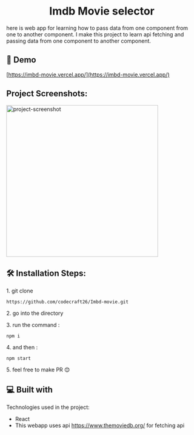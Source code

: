 <h1 align="center" id="title">Imdb Movie selector</h1>

<p id="description">here is web app for learning how to pass data from one component from one to another component. I make this project to learn api fetching and passing data from one component to another component.</p>

<h2>🚀 Demo</h2>

[https://imbd-movie.vercel.app/](https://imbd-movie.vercel.app/)

<h2>Project Screenshots:</h2>

<img src="" alt="project-screenshot" width="400" height="400/">

<h2>🛠️ Installation Steps:</h2>

<p>1. git clone</p>

```
https://github.com/codecraft26/Imbd-movie.git
```

<p>2. go into the directory</p>

<p>3. run the command :</p>

```
npm i 
```

<p>4. and then :</p>

```
npm start
```

<p>5. feel free to make PR 😊</p>

  
  
<h2>💻 Built with</h2>

Technologies used in the project:

*   React
*   This webapp uses api https://www.themoviedb.org/ for fetching api
